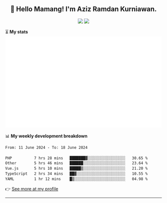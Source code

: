 <h2 align="center">👋 Hello Mamang! I'm Aziz Ramdan Kurniawan.</h2>  
<p align="center">
  <img src="https://komarev.com/ghpvc/?username=azizramdan">
  <img src="https://wakatime.com/badge/user/90056fa0-4c31-4eca-954e-2a3ac05896f9.svg">
</p>
    
⏳ **My stats**  
![](https://raw.githubusercontent.com/azizramdan/github-stats/master/generated/overview.svg#gh-dark-mode-only)

📊 **My weekly development breakdown**
<!--START_SECTION:waka-->

```txt
From: 11 June 2024 - To: 18 June 2024

PHP          7 hrs 28 mins   ███████▓░░░░░░░░░░░░░░░░░   30.65 %
Other        5 hrs 46 mins   ██████░░░░░░░░░░░░░░░░░░░   23.64 %
Vue.js       5 hrs 10 mins   █████▒░░░░░░░░░░░░░░░░░░░   21.20 %
TypeScript   2 hrs 34 mins   ██▓░░░░░░░░░░░░░░░░░░░░░░   10.55 %
YAML         1 hr 12 mins    █▒░░░░░░░░░░░░░░░░░░░░░░░   04.98 %
```

<!--END_SECTION:waka-->
👉 [See more at my profile](https://wakatime.com/@azizramdan)
***
